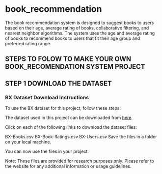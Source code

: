 # book_recommendation
The book recommendation system is designed to suggest books to users based on their age, average rating of books, collaborative filtering, and nearest neighbor algorithms. The system uses the age and average rating of books to recommend books to users that fit their age group and preferred rating range.

## STEPS TO FOLOW TO MAKE YOUR OWN BOOK_RECOMENDATION SYSTEM PROJECT 

## STEP 1 DOWNLOAD THE DATASET 
### BX Dataset Download Instructions
To use the BX dataset for this project, follow these steps:

The dataset used in this project can be downloaded from [here](http://www2.informatik.uni-freiburg.de/~cziegler/BX/).


Click on each of the following links to download the dataset files:

BX-Books.csv
BX-Book-Ratings.csv
BX-Users.csv
Save the files in a folder on your local machine.

You can now use the files in your project.

Note: These files are provided for research purposes only. Please refer to the website for any additional information or usage guidelines.
